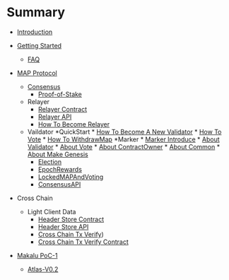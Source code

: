 # Summary

* [Introduction](README.md)

* [Getting Started]()
    * [FAQ](getting-started/faq.md)

* [MAP Protocol](map-protocol/setValidator.md)
    * [Consensus](map-protocol/consensus/Consensue.md)
        * [Proof-of-Stake](map-protocol/consensus/Proof-of-Stake.md)
    * Relayer
        * [Relayer Contract](map-protocol/relayer/Relayer-Contract.md)
        * [Relayer API](map-protocol/relayer/Relayer-API.md)
        * [How To Become Relayer](map-protocol/relayer/QuickStart.md)
    * Vaildator
         *QuickStart
              * [How To Become A New Validator](map-protocol/validator/QuickStart/HowToBecomeANewValidator.md) 
              * [How To Vote](map-protocol/validator/QuickStart/HowToVote.md)
              * [How To WithdrawMap](map-protocol/validator/QuickStart/HowToWithdrawMap.md)
         *Marker
              * [Marker Introduce](map-protocol/validator/Marker/Marker.md)
              * [About Validator](map-protocol/validator/Marker/AboutValidator.md)
              * [About Vote](map-protocol/validator/Marker/AboutVote.md)
              * [About ContractOwner](map-protocol/validator/Marker/AboutContractOwner.md)
              * [About Common](map-protocol/validator/Marker/AboutCommon.md)
              * [About Make Genesis](map-protocol/validator/Marker/AboutMakeGenesis.md)
         * [Election](map-protocol/validator/Election.md)
         * [EpochRewards](map-protocol/validator/EpochRewards.md)
         * [LockedMAPAndVoting](map-protocol/validator/LockedMAPAndVoting.md)
         * [ConsensusAPI](map-protocol/validator/ConsensusAPI.md)

* Cross Chain
    * Light Client Data
        * [Header Store Contract](cross-chain/light-client-data/Header-Store-Contract.md)
        * [Header Store API](cross-chain/light-client-data/Header-Store-API.md)
        * [Cross Chain Tx Verify](cross-chain/tx-verify/Tx-Verify.md))
        * [Cross Chain Tx Verify Contract](cross-chain/tx-verify/Tx-Verify-Contract.md)

* [Makalu PoC-1](Makalu-PoC-1/README.md)
    * [Atlas-V0.2](Makalu-PoC-1/Atlas-V0.2.md)
